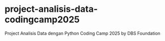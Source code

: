 # project-analisis-data-codingcamp2025
Project Analisis Data dengan Python Coding Camp 2025 by DBS Foundation
